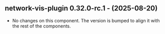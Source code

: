   ## network-vis-plugin 0.32.0-rc.1 - (2025-08-20)
  
  * No changes on this component. The version is bumped to align it
    with the rest of the components.
